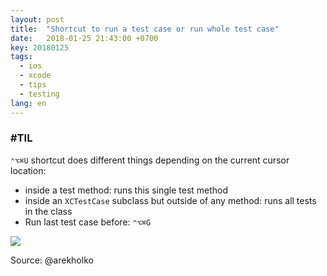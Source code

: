 ```yaml
---
layout: post
title:  "Shortcut to run a test case or run whole test case"
date:   2018-01-25 21:43:00 +0700
key: 20180125
tags:
  - ios
  - xcode
  - tips
  - testing
lang: en
---
```




### #TIL

 `⌃⌥⌘U` shortcut does different things depending on the current cursor location:

- inside a test method: runs this single test method
- inside an `XCTestCase` subclass but outside of any method: runs all tests in the class
- Run last test case before: `⌃⌥⌘G`

![](/assets/images/run-test-case.jpg)

Source: @arekholko
